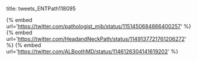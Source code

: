 title: tweets_ENTPath118095

{% embed url='https://twitter.com/pathologist_mjb/status/1151450684866400257' %}
{% embed url='https://twitter.com/HeadandNeckPath/status/1149137721761206272' %}
{% embed url='https://twitter.com/ALBoothMD/status/1146126304141619202' %}
